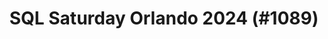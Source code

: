 ---
layout: event
title: "SQL Saturday Orlando 2024 (#1089)"
subtitle: ""
tags: ["Orlando", "Florida", "USA", "physical", "2024", "North America"]
thumb: /assets/img/logos/Just_icon_Color_small.png
comments: false
data: SQLSat1089
testevent: 1
---